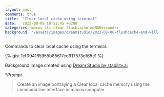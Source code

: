 ```yaml
---
layout: post
comments: true
title:  "Clear local cache using terminal"
date:   2023-08-05 10:53:45 +0200
categories: macos cli clear flushcache mDNSResponder
background: '/assets/images/dreamstudio/2023-08-06-flushcache-and-kill-mDNSResponder.jpg'
---
```


Commands to clear local cache using the terminal.

{% gist 1cf094165955b85617cd917573df65e1 %}

Background image created using [Dream Studio by stability.ai](https://dreamstudio.ai)

**Prompt*

> Create an image portraying a Clear local cache memory using the command line interface in macos computer

